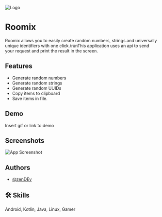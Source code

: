 
![Logo](https://dev-to-uploads.s3.amazonaws.com/uploads/articles/th5xamgrr6se0x5ro4g6.png)


# Roomix

Roomix allows you to easily create random numbers, strings and universally unique identifiers with one click.\n\nThis application uses an api to send your request and print the result in the screen.


## Features

- Generate random numbers
- Generate random strings
- Generate random UUIDs
- Copy items to clipboard
- Save items in file.


## Demo

Insert gif or link to demo


## Screenshots

![App Screenshot](https://via.placeholder.com/468x300?text=App+Screenshot+Here)


## Authors

- [@zenDEv](https://github.com/mehdiprgm)


## 🛠 Skills
Android, Kotlin, Java, Linux, Gamer

